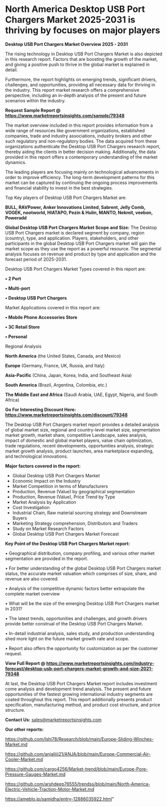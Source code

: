 # North America Desktop USB Port Chargers Market 2025-2031 is thriving by focuses on major players

<Strong> Desktop USB Port Chargers Market Overview 2025 - 2031</strong>

The rising technology in Desktop USB Port Chargers Market is also depicted in this research report. Factors that are boosting the growth of the market, and giving a positive push to thrive in the global market is explained in detail.

Furthermore, the report highlights on emerging trends, significant drivers, challenges, and opportunities, providing all necessary data for thriving in the industry. This report market research offers a comprehensive perspective, including an in-depth analysis of the present and future scenarios within the industry.

<strong>Request Sample Report @ <a href=https://www.marketreportsinsights.com/sample/79348>https://www.marketreportsinsights.com/sample/79348</a></strong>

The market overview included in this report provides information from a wide range of resources like government organizations, established companies, trade and industry associations, industry brokers and other such regulatory and non-regulatory bodies. The data acquired from these organizations authenticate the Desktop USB Port Chargers research report, thereby aiding the clients in better decision making. Additionally, the data provided in this report offers a contemporary understanding of the market dynamics.

The leading players are focusing mainly on technological advancements in order to improve efficiency. The long-term development patterns for this market can be captured by continuing the ongoing process improvements and financial stability to invest in the best strategies.

Top Key players of Desktop USB Port Chargers Market are:

<strong>BULL, RAVPower, Anker Innovations Limited, Sabrent, Jelly Comb, VOGEK, nootworld, HIATAPO, Pezin & Hulin, MANTO, Nekmit, veebon, Poweradd</strong>

<strong><b>Global Desktop USB Port Chargers Market Scope and Size:</b></strong>
The Desktop USB Port Chargers market is declared segment by company, region (country), type, and application. Players, stakeholders, and other participants in the global Desktop USB Port Chargers market will gain the market scope as they use the report as a powerful resource. The segmental analysis focuses on revenue and product by type and application and the forecast period of 2025-2031.

Desktop USB Port Chargers Market Types covered in this report are:

<strong>• 2 Port

• Multi-port

• Desktop USB Port Chargers</strong>

Market Applications covered in this report are:

<strong>• Mobile Phone Accessories Store

• 3C Retail Store

• Personal</strong> 

Regional Analysis

<strong>North America</strong> (the United States, Canada, and Mexico)

<strong>Europe</strong> (Germany, France, UK, Russia, and Italy)

<strong>Asia-Pacific</strong> (China, Japan, Korea, India, and Southeast Asia)

<strong>South America</strong> (Brazil, Argentina, Colombia, etc.)

<strong>The Middle East and Africa</strong> (Saudi Arabia, UAE, Egypt, Nigeria, and South Africa)

<strong>Go For Interesting Discount Here: <a href=https://www.marketreportsinsights.com/discount/79348>https://www.marketreportsinsights.com/discount/79348</a></strong>

The Desktop USB Port Chargers market report provides a detailed analysis of global market size, regional and country-level market size, segmentation market growth, market share, competitive Landscape, sales analysis, impact of domestic and global market players, value chain optimization, trade regulations, recent developments, opportunities analysis, strategic market growth analysis, product launches, area marketplace expanding, and technological innovations.

<strong><b>Major factors covered in the report:</b></strong>
<ul>
  <li>Global Desktop USB Port Chargers Market </li>
  <li>Economic Impact on the Industry</li>
  <li>Market Competition in terms of Manufacturers</li>
  <li>Production, Revenue (Value) by geographical segmentation</li>
  <li>Production, Revenue (Value), Price Trend by Type</li>
  <li>Market Analysis by Application</li>
  <li>Cost Investigation</li>
  <li>Industrial Chain, Raw material sourcing strategy and Downstream Buyers</li>
  <li>Marketing Strategy comprehension, Distributors and Traders</li>
  <li>Study on Market Research Factors</li>
  <li>Global Desktop USB Port Chargers Market Forecast</li>
</ul>

<strong><b>Key Point of the Desktop USB Port Chargers Market report:</b></strong>

• Geographical distribution, company profiling, and various other market segmentation are provided in the report.

• For better understanding of the global Desktop USB Port Chargers market status, the accurate market valuation which comprises of size, share, and revenue are also covered.

• Analysis of the competitive dynamic factors better extrapolate the complete market overview

• What will be the size of the emerging Desktop USB Port Chargers market in 2031?

• The latest trends, opportunities and challenges, and growth drivers provide better construal of the Desktop USB Port Chargers Market.

• In-detail industrial analysis, sales study, and production understanding shed more light on the future market growth rate and scope.

• Report also offers the opportunity for customization as per the customer request.

<strong><b>View Full Report @ <a href=https://www.marketreportsinsights.com/industry-forecast/desktop-usb-port-chargers-market-growth-and-size-2021-79348>https://www.marketreportsinsights.com/industry-forecast/desktop-usb-port-chargers-market-growth-and-size-2021-79348</a></b></strong>


At last, the Desktop USB Port Chargers Market report includes investment come analysis and development trend analysis. The present and future opportunities of the fastest growing international industry segments are coated throughout this report. This report additionally presents product specification, manufacturing method, and product cost structure, and price structure.

<strong>Contact Us:</strong>
sales@marketreportsinsights.com

<strong>Our other reports:</strong>

<a href=https://github.com/Ishi78/Research/blob/main/Europe-Sliding-Winches-Market.md>https://github.com/Ishi78/Research/blob/main/Europe-Sliding-Winches-Market.md</a>

<a href=https://github.com/anjaliiii21/ANJA/blob/main/Europe-Commercial-Air-Cooler-Market.md>https://github.com/anjaliiii21/ANJA/blob/main/Europe-Commercial-Air-Cooler-Market.md</a>

<a href=https://github.com/cargo4256/Market-trend/blob/main/Europe-Pore-Pressure-Gauges-Market.md>https://github.com/cargo4256/Market-trend/blob/main/Europe-Pore-Pressure-Gauges-Market.md</a>

<a href=https://github.com/arshdeep76555/trendss/blob/main/North-America-Electric-Vehicle-Traction-Motor-Market.md>https://github.com/arshdeep76555/trendss/blob/main/North-America-Electric-Vehicle-Traction-Motor-Market.md</a>

<a href=https://ameblo.jp/samidha/entry-12886035922.html>https://ameblo.jp/samidha/entry-12886035922.html</a>"
